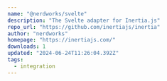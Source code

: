 ```yaml
---
name: "@nerdworks/svelte"
description: "The Svelte adapter for Inertia.js"
repo_url: "https://github.com/inertiajs/inertia"
author: "nerdworks"
homepage: "https://inertiajs.com/"
downloads: 1
updated: "2024-06-24T11:26:04.392Z"
tags: 
  - integration
---
```

